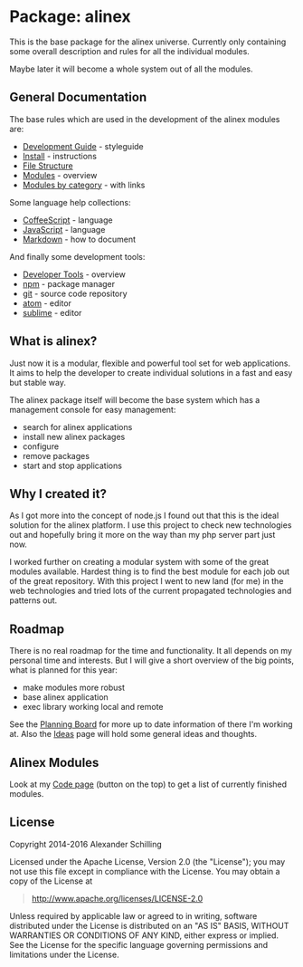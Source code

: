 Package: alinex
=================================================

This is the base package for the alinex universe. Currently only
containing some overall description and rules for all the individual modules.

Maybe later it will become a whole system out of all the modules.


General Documentation
-------------------------------------------------

The base rules which are used in the development of the alinex modules are:

- [Development Guide](src/doc/developguide.md) - styleguide
- [Install](src/doc/install.md) - instructions
- [File Structure](src/doc/filestructure.md)
- [Modules](src/doc/modules.md) - overview
- [Modules by category](src/doc/category.md) - with links

Some language help collections:

- [CoffeeScript](src/doc/coffee.md) - language
- [JavaScript](src/doc/javascript.md) - language
- [Markdown](src/doc/markdown.md) - how to document

And finally some development tools:

- [Developer Tools](src/doc/developtools.md) - overview
- [npm](src/doc/npm.md) - package manager
- [git](src/doc/git.md) - source code repository
- [atom](src/doc/atom.md) - editor
- [sublime](src/doc/sublime.md) - editor


What is alinex?
-------------------------------------------------

Just now it is a modular, flexible and powerful tool set for web applications.
It aims to help the developer to create individual solutions in a fast and easy
but stable way.

The alinex package itself will become the base system which has a management
console for easy management:

- search for alinex applications
- install new alinex packages
- configure
- remove packages
- start and stop applications


Why I created it?
-------------------------------------------------

As I got more into the concept of node.js I found out that this is the ideal
solution for the alinex platform. I use this project to check new technologies
out and hopefully bring it more on the way than my php server part just now.

I worked further on creating a modular system with some of the great modules
available. Hardest thing is to find the best module for each job out of the
great repository.
With this project I went to new land (for me) in the web technologies and tried
lots of the current propagated technologies and patterns out.


Roadmap
-------------------------------------------------

There is no real roadmap for the time and functionality. It all depends on my
personal time and interests. But I will give a short overview of the big
points, what is planned for this year:

- make modules more robust
- base alinex application
- exec library working local and remote

See the [Planning Board](https://trello.com/b/lOY5hCx7/node-js) for more up to
date information of there I'm working at. Also the [Ideas](src/doc/ideas.md)
page will hold some general ideas and thoughts.


Alinex Modules
-------------------------------------------------

Look at my [Code page](http://alinex.github.io/code.html) (button on the top)
to get a list of currently finished modules.


License
-------------------------------------------------

Copyright 2014-2016 Alexander Schilling

Licensed under the Apache License, Version 2.0 (the "License");
you may not use this file except in compliance with the License.
You may obtain a copy of the License at

>  <http://www.apache.org/licenses/LICENSE-2.0>

Unless required by applicable law or agreed to in writing, software
distributed under the License is distributed on an "AS IS" BASIS,
WITHOUT WARRANTIES OR CONDITIONS OF ANY KIND, either express or implied.
See the License for the specific language governing permissions and
limitations under the License.
